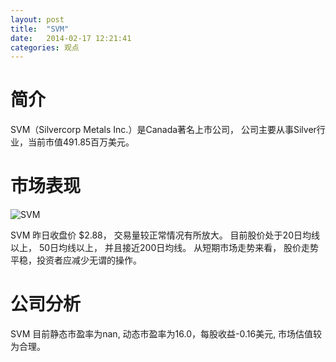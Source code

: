 ```yaml
---
layout: post
title:  "SVM"
date:   2014-02-17 12:21:41
categories: 观点
---
```


# 简介
SVM（Silvercorp Metals Inc.）是Canada著名上市公司，
公司主要从事Silver行业，当前市值491.85百万美元。

# 市场表现

![SVM](http://finviz.com/chart.ashx?t=SVM&ty=c&ta=1&p=d&s=l)

SVM 昨日收盘价 $2.88，
交易量较正常情况有所放大。
目前股价处于20日均线以上，
50日均线以上，
并且接近200日均线。
从短期市场走势来看，
股价走势平稳，投资者应减少无谓的操作。

# 公司分析
SVM 目前静态市盈率为nan, 动态市盈率为16.0，每股收益-0.16美元,
市场估值较为合理。
